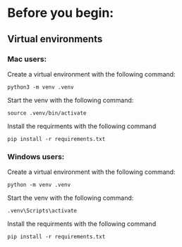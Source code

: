 # Before you begin:
## Virtual environments
### Mac users:
Create a virtual environment with the following command:
```
python3 -m venv .venv
```
Start the venv with the following command:
```
source .venv/bin/activate
```
Install the requirments with the following command
```
pip install -r requirements.txt
```

### Windows users:
Create a virtual environment with the following command:
```
python -m venv .venv
```
Start the venv with the following command:
```
.venv\Scripts\activate
```
Install the requirments with the following command
```
pip install -r requirements.txt
```